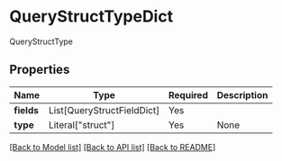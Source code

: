 # QueryStructTypeDict

QueryStructType

## Properties
| Name | Type | Required | Description |
| ------------ | ------------- | ------------- | ------------- |
**fields** | List[QueryStructFieldDict] | Yes |  |
**type** | Literal["struct"] | Yes | None |


[[Back to Model list]](../../../README.md#models-v2-link) [[Back to API list]](../../../README.md#apis-v2-link) [[Back to README]](../../../README.md)
